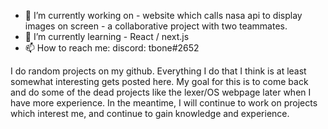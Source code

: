 
- 🔭 I’m currently working on - website which calls nasa api to display images on screen - a collaborative project with two teammates.
- 🌱 I’m currently learning - React / next.js
- 📫 How to reach me: discord: tbone#2652

I do random projects on my github. Everything I do that I think is at least somewhat interesting gets posted here. 
My goal for this is to come back and do some of the dead projects like the lexer/OS webpage later when I have more experience. In the meantime, I will continue to work on projects which interest me, and continue to gain knowledge and experience. 

